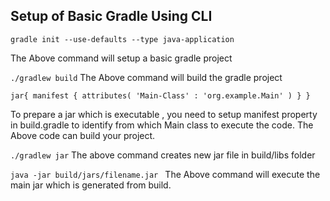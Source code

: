 ## Setup of Basic Gradle Using CLI

``
gradle init --use-defaults --type java-application
``

The Above command will setup a basic gradle project


``
./gradlew build
``
The Above command will build the gradle project

``
jar{
manifest {
attributes(
'Main-Class' : 'org.example.Main'
)
}
}
``

To prepare a jar which is executable , you need to setup manifest property in build.gradle to identify from which Main class to execute the code.
The Above code can build your project.

``
./gradlew jar
``
The above command creates  new jar file in build/libs folder

``
java -jar build/jars/filename.jar 
``
The Above command will execute the main jar which is generated from build.